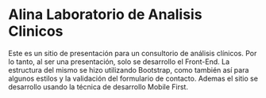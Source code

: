 # Alina Laboratorio de Analisis Clinicos
Este es un sitio de presentación para un consultorio de análisis clínicos. Por lo tanto, al ser una presentación, solo se desarrollo el Front-End.
La estructura del mismo se hizo utilizando Bootstrap, como también así para algunos estilos y la validación del formulario de contacto.
Ademas el sitio se desarrollo usando la técnica de desarrollo Mobile First.
